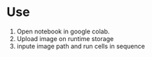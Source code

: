 # Use
1. Open notebook in google colab.
2. Upload image on runtime storage
3. inpute image path and run cells in sequence
